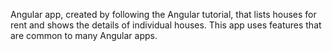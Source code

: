 Angular app, created by following the Angular tutorial, that lists houses for rent and shows the details of individual houses. 
This app uses features that are common to many Angular apps.
